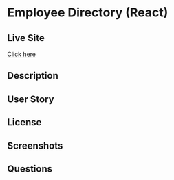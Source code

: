 # Employee Directory (React)

## Live Site

[Click here](https://employee-directory-ch.herokuapp.com/)

## Description

## User Story

## License

## Screenshots

## Questions